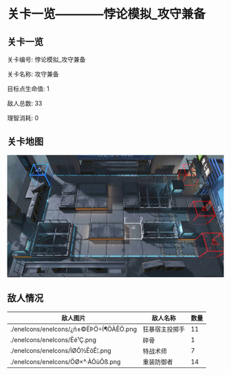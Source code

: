 # 关卡一览————悖论模拟_攻守兼备


## 关卡一览

关卡编号: 悖论模拟_攻守兼备

关卡名称: 攻守兼备

目标点生命值: 1

敌人总数: 33

理智消耗: 0


## 关卡地图
![悖论模拟_攻守兼备](./oprMap/悖论模拟_攻守兼备.png)

## 敌人情况

| 敌人图片 | 敌人名称 | 数量  |
|---------|-----|-----|
| ./eneIcons/eneIcons/¿ñ±©ËÞÖ÷Í¶ÖÀÊÖ.png| 狂暴宿主投掷手  |   11  |
| ./eneIcons/eneIcons/Ëé¹Ç.png| 碎骨  |   1  |
| ./eneIcons/eneIcons/ÌØÕ½ÊõÊ¦.png| 特战术师  |   7  |
| ./eneIcons/eneIcons/ÖØ×°·ÀÓùÕß.png| 重装防御者  |   14  |
